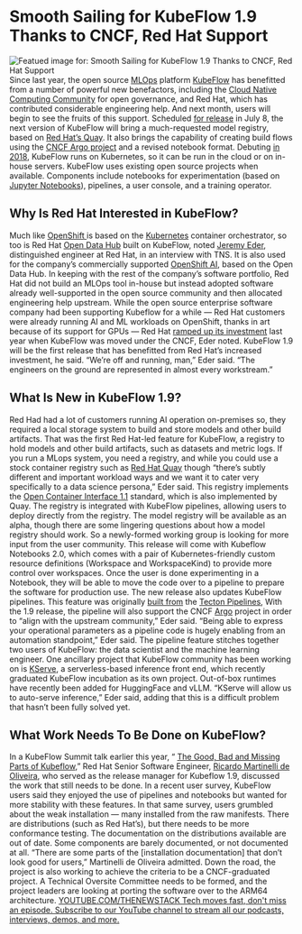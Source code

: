 # Smooth Sailing for KubeFlow 1.9 Thanks to CNCF, Red Hat Support
![Featued image for: Smooth Sailing for KubeFlow 1.9 Thanks to CNCF, Red Hat Support](https://cdn.thenewstack.io/media/2024/03/50b6aa8b-kubeflow-1024x680.jpg)
Since last year, the open source
[MLOps](https://thenewstack.io/mlops-needs-a-better-way-to-manage-gpus/) platform [KubeFlow](https://thenewstack.io/kubeflow-where-machine-learning-meets-the-modern-infrastructure/) has benefitted from a number of powerful new benefactors, including the [Cloud Native Computing Community](https://cncf.io/?utm_content=inline+mention) for open governance, and Red Hat, which has contributed considerable engineering help.
And next month, users will begin to see the fruits of this support. Scheduled
[for release](https://github.com/kubeflow/community/blob/master/releases/release-1.9/READM) in July 8, the next version of KubeFlow will bring a much-requested model registry, based on [Red Hat’s Quay](https://thenewstack.io/red-hats-quay-3-container-supports-multiple-architectures/). It also brings the capability of creating build flows using the [CNCF Argo project](https://thenewstack.io/argo-cd-and-flux-are-cncf-grads-but-what-now/) and a revised notebook format.
Debuting
[in 2018](https://thenewstack.io/kubeflow-manage-ai-workflows-with-kubernetes/), KubeFlow runs on Kubernetes, so it can be run in the cloud or on in-house servers. KubeFlow uses existing open source projects when available. Components include notebooks for experimentation (based on [Jupyter Notebooks](https://thenewstack.io/introduction-to-jupyter-notebooks-for-developers/)), pipelines, a user console, and a training operator.
## Why Is Red Hat Interested in KubeFlow?
Much like
[OpenShift ](https://www.openshift.com/try?utm_content=inline+mention)is based on the [Kubernetes](https://thenewstack.io/Kubernetes/) container orchestrator, so too is Red Hat [Open Data Hub](https://opendatahub.io/) built on KubeFlow, noted [Jeremy Eder](https://research.redhat.com/blog/project_member/jeremy-eder/), distinguished engineer at Red Hat, in an interview with TNS. It is also used for the company’s commercially supported [OpenShift AI](https://www.redhat.com/en/technologies/cloud-computing/openshift/openshift-ai), based on the Open Data Hub.
In keeping with the rest of the company’s software portfolio, Red Hat did not build an MLOps tool in-house but instead adopted software already well-supported in the open source community and then allocated engineering help upstream.
While the open source enterprise software company had been supporting Kubeflow for a while — Red Hat customers were already running AI and ML workloads on OpenShift, thanks in art because of its support for GPUs — Red Hat
[ ramped up its investment](https://www.redhat.com/en/blog/open-source-ai-red-hat-our-journey-kubeflow-community) last year when KubeFlow was moved under the CNCF, Eder noted.
KubeFlow 1.9 will be the first release that has benefitted from Red Hat’s increased investment, he said.
“We’re off and running, man,” Eder said. “The engineers on the ground are represented in almost every workstream.”
## What Is New in KubeFlow 1.9?
Red Had had a lot of customers running AI operation on-premises so, they required a local storage system to build and store models and other build artifacts. That was the first Red Hat-led feature for KubeFlow, a registry to hold models and other build artifacts, such as datasets and metric logs.
If you run a MLops system, you need a registry, and while you could use a stock container registry such as
[Red Hat Quay](https://quay.io/) though “there’s subtly different and important workload ways and we want it to cater very specifically to a data science persona,” Eder said.
This registry implements the
[Open Container Interface 1.1](https://thenewstack.io/how-bumblebee-eases-ebpf-observability-with-oci/) standard, which is also implemented by Quay. The registry is integrated with KubeFlow pipelines, allowing users to deploy directly from the registry.
The model registry will be available as an alpha, though there are some lingering questions about how a model registry should work. So a newly-formed working group is looking for more input from the user community.
This release will come with Kubeflow Notebooks 2.0, which comes with a pair of Kubernetes-friendly custom resource definitions (Workspace and WorkspaceKind) to provide more control over workspaces.
Once the user is done experimenting in a Notebook, they will be able to move the code over to a pipeline to prepare the software for production use.
The new release also updates KubeFlow pipelines. This feature was originally
[built from](https://thenewstack.io/create-machine-learning-apps-in-your-notebook-with-tecton/) the [ Tecton Pipelines](https://www.reddit.com/r/kubernetes/comments/12x6f2b/is_tekton_still_alive_comparing_tekton_pipelines/), With the 1.9 release, the pipeline will also support the CNCF [Argo](https://thenewstack.io/how-far-can-you-go-with-argo/) project in order to “align with the upstream community,” Eder said.
“Being able to express your operational parameters as a pipeline code is hugely enabling from an automation standpoint,” Eder said.
The pipeline feature stitches together two users of KubeFlow: the data scientist and the machine learning engineer.
One ancillary project that KubeFlow community has been working on is
[KServe](https://www.kubeflow.org/docs/external-add-ons/kserve/), a serverless-based inference front end, which recently graduated KubeFlow incubation as its own project. Out-of-box runtimes have recently been added for HuggingFace and vLLM.
“KServe will allow us to auto-serve inference,” Eder said, adding that this is a difficult problem that hasn’t been fully solved yet.
## What Work Needs To Be Done on KubeFlow?
In a KubeFlow Summit talk earlier this year, “
[The Good, Bad and Missing Parts of Kubeflow](https://www.youtube.com/watch?v=GbqwY-KZtjE),” Red Hat Senior Software Engineer, [Ricardo Martinelli de Oliveira](https://github.com/rimolive), who served as the release manager for Kubeflow 1.9, discussed the work that still needs to be done.
In a recent user survey, KubeFlow users said they enjoyed the use of pipelines and notebooks but wanted for more stability with these features. In that same survey, users grumbled about the weak installation — many installed from the raw manifests. There are distributions (such as Red Hat’s), but there needs to be more conformance testing. The documentation on the distributions available are out of date. Some components are barely documented, or not documented at all.
“There are some parts of the [installation documentation] that don’t look good for users,” Martinelli de Oliveira admitted.
Down the road, the project is also working to achieve the criteria to be a CNCF-graduated project. A Technical Oversite Committee needs to be formed, and the project leaders are looking at porting the software over to the ARM64 architecture.
[
YOUTUBE.COM/THENEWSTACK
Tech moves fast, don't miss an episode. Subscribe to our YouTube
channel to stream all our podcasts, interviews, demos, and more.
](https://youtube.com/thenewstack?sub_confirmation=1)